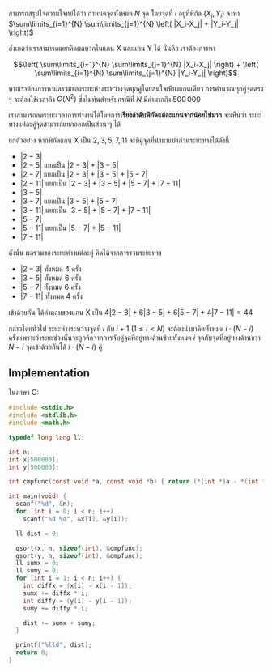 สามารถสรุปใจความโจทย์ได้ว่า กำหนดจุดทั้งหมด $N$ จุด โดยจุดที่ $i$ อยู่ที่พิกัด $(X_i, Y_i)$ จงหา $\sum\limits_{i=1}^{N} \sum\limits_{j=1}^{N} \left( |X_i-X_j| + |Y_i-Y_j| \right)$

สังเกตว่าเราสามารถแยกคิดผลบวกในแกน X และแกน Y ได้ นั่นคือ เราต้องการหา

$$\left( \sum\limits_{i=1}^{N} \sum\limits_{j=1}^{N} |X_i-X_j| \right) + \left( \sum\limits_{i=1}^{N} \sum\limits_{j=1}^{N} |Y_i-Y_j| \right)$$

หากเราต้องการหาผลรวมของระยะห่างระหว่างจุดทุกคู่โดยสนใจเพียงแกนเดียว การคำนวณทุกคู่จุดตรง ๆ จะต้องใช้เวลาถึง $O(N^2)$ ซึ่งไม่ทันสำหรับกรณีที่ $N$ มีค่ามากถึง $500\,000$

เราสามารถลดระยะเวลาการทำงานได้โดยการ**เรียงลำดับพิกัดแต่ละแกนจากน้อยไปมาก** จะเห็นว่า ระยะทางแต่ละคู่จุดสามารถแยกออกเป็นส่วน ๆ ได้

ยกตัวอย่าง หากพิกัดแกน X เป็น $2, 3, 5, 7, 11$ จะมีคู่จุดที่นำมาแบ่งส่วนระยะทางได้ดังนี้

- $|2-3|$
- $|2-5|$ แยกเป็น $|2-3|+|3-5|$
- $|2-7|$ แยกเป็น $|2-3|+|3-5|+|5-7|$
- $|2-11|$ แยกเป็น $|2-3|+|3-5|+|5-7|+|7-11|$
- $|3-5|$
- $|3-7|$ แยกเป็น $|3-5|+|5-7|$
- $|3-11|$ แยกเป็น $|3-5|+|5-7|+|7-11|$
- $|5-7|$
- $|5-11|$ แยกเป็น $|5-7|+|5-11|$
- $|7-11|$

ดังนั้น ผลรวมของระยะห่างแต่ละคู่ คิดได้จากการรวมระยะทาง

- $|2-3|$ ทั้งหมด $4$ ครั้ง
- $|3-5|$ ทั้งหมด $6$ ครั้ง
- $|5-7|$ ทั้งหมด $6$ ครั้ง
- $|7-11|$ ทั้งหมด $4$ ครั้ง

เข้าด้วยกัน ได้คำตอบของแกน X เป็น $4|2-3| + 6|3-5| + 6|5-7| + 4|7-11| = 44$

กล่าวโดยทั่วไป ระยะห่างระหว่างจุดที่ $i$ กับ $i+1$ ($1 \leq i < N$) จะต้องนำมาคิดทั้งหมด $i \cdot (N-i)$ ครั้ง เพราะว่าระยะช่วงนั้นจะถูกคิดจากการจับคู่จุดที่อยู่ทางด้านซ้ายทั้งหมด $i$ จุดกับจุดที่อยู่ทางด้านขวา $N-i$ จุดเข้าด้วยกันได้ $i \cdot (N-i)$ คู่

## Implementation

ในภาษา C:

```c
#include <stdio.h>
#include <stdlib.h>
#include <math.h>

typedef long long ll;

int n;
int x[500000];
int y[500000];

int cmpfunc(const void *a, const void *b) { return (*(int *)a - *(int *)b); }

int main(void) {
  scanf("%d", &n);
  for (int i = 0; i < n; i++)
    scanf("%d %d", &x[i], &y[i]);

  ll dist = 0;

  qsort(x, n, sizeof(int), &cmpfunc);
  qsort(y, n, sizeof(int), &cmpfunc);
  ll sumx = 0;
  ll sumy = 0;
  for (int i = 1; i < n; i++) {
    int diffx = (x[i] - x[i - 1]);
    sumx += diffx * i;
    int diffy = (y[i] - y[i - 1]);
    sumy += diffy * i;

    dist += sumx + sumy;
  }

  printf("%lld", dist);
  return 0;
}
```
